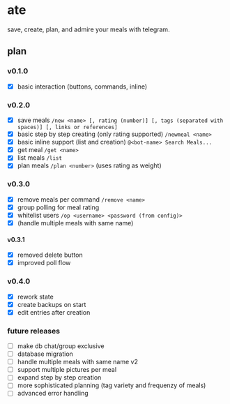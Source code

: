# ate

save, create, plan, and admire your meals with telegram.

## plan

### v0.1.0

- [X] basic interaction (buttons, commands, inline)

### v0.2.0

- [X] save meals `/new <name> [, rating (number)] [, tags (separated with spaces)] [, links or references]`
- [X] basic step by step creating (only rating supported) `/newmeal <name>`
- [X] basic inline support (list and creation) `@<bot-name> Search Meals...`
- [X] get meal `/get <name>`
- [X] list meals `/list`
- [X] plan meals `/plan <number>` (uses rating as weight)

### v0.3.0

- [X] remove meals per command `/remove <name>`
- [X] group polling for meal rating
- [X] whitelist users `/op <username> <password (from config)>`
- [X] (handle multiple meals with same name)

#### v0.3.1

- [X] removed delete button
- [X] improved poll flow

### v0.4.0

- [X] rework state
- [X] create backups on start
- [X] edit entries after creation

### future releases

- [ ] make db chat/group exclusive
- [ ] database migration
- [ ] handle multiple meals with same name v2
- [ ] support multiple pictures per meal
- [ ] expand step by step creation
- [ ] more sophisticated planning (tag variety and frequenzy of meals)
- [ ] advanced error handling

